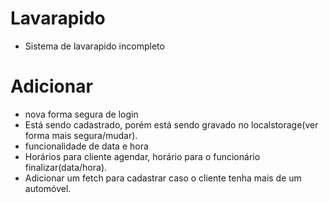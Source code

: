 # Lavarapido
- Sistema de lavarapido incompleto

# Adicionar 
- nova forma segura de login
- Está sendo cadastrado, porém está sendo gravado no localstorage(ver forma mais segura/mudar).
- funcionalidade de data e hora
- Horários para cliente agendar, horário para o funcionário finalizar(data/hora).
- Adicionar um fetch para cadastrar caso o cliente tenha mais de um automóvel.

